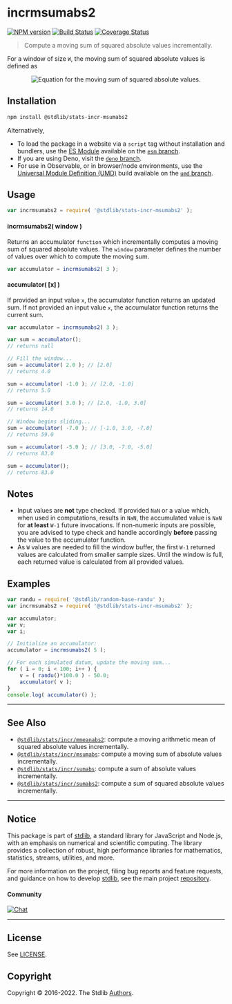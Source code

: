 <!--

@license Apache-2.0

Copyright (c) 2018 The Stdlib Authors.

Licensed under the Apache License, Version 2.0 (the "License");
you may not use this file except in compliance with the License.
You may obtain a copy of the License at

   http://www.apache.org/licenses/LICENSE-2.0

Unless required by applicable law or agreed to in writing, software
distributed under the License is distributed on an "AS IS" BASIS,
WITHOUT WARRANTIES OR CONDITIONS OF ANY KIND, either express or implied.
See the License for the specific language governing permissions and
limitations under the License.

-->

# incrmsumabs2

[![NPM version][npm-image]][npm-url] [![Build Status][test-image]][test-url] [![Coverage Status][coverage-image]][coverage-url] <!-- [![dependencies][dependencies-image]][dependencies-url] -->

> Compute a moving sum of squared absolute values incrementally.

<section class="intro">

For a window of size `W`, the moving sum of squared absolute values is defined as

<!-- <equation class="equation" label="eq:moving_sum_squared_absolute_values" align="center" raw="s = \sum_{i=0}^{W-1} x_i^2" alt="Equation for the moving sum of squared absolute values."> -->

<div class="equation" align="center" data-raw-text="s = \sum_{i=0}^{W-1} x_i^2" data-equation="eq:moving_sum_squared_absolute_values">
    <img src="https://cdn.jsdelivr.net/gh/stdlib-js/stdlib@8515adea8b81e123de2126c7c1dbba73892999b8/lib/node_modules/@stdlib/stats/incr/msumabs2/docs/img/equation_moving_sum_squared_absolute_values.svg" alt="Equation for the moving sum of squared absolute values.">
    <br>
</div>

<!-- </equation> -->

</section>

<!-- /.intro -->

<section class="installation">

## Installation

```bash
npm install @stdlib/stats-incr-msumabs2
```

Alternatively,

-   To load the package in a website via a `script` tag without installation and bundlers, use the [ES Module][es-module] available on the [`esm` branch][esm-url].
-   If you are using Deno, visit the [`deno` branch][deno-url].
-   For use in Observable, or in browser/node environments, use the [Universal Module Definition (UMD)][umd] build available on the [`umd` branch][umd-url].

</section>

<section class="usage">

## Usage

```javascript
var incrmsumabs2 = require( '@stdlib/stats-incr-msumabs2' );
```

#### incrmsumabs2( window )

Returns an accumulator `function` which incrementally computes a moving sum of squared absolute values. The `window` parameter defines the number of values over which to compute the moving sum.

```javascript
var accumulator = incrmsumabs2( 3 );
```

#### accumulator( \[x] )

If provided an input value `x`, the accumulator function returns an updated sum. If not provided an input value `x`, the accumulator function returns the current sum.

```javascript
var accumulator = incrmsumabs2( 3 );

var sum = accumulator();
// returns null

// Fill the window...
sum = accumulator( 2.0 ); // [2.0]
// returns 4.0

sum = accumulator( -1.0 ); // [2.0, -1.0]
// returns 5.0

sum = accumulator( 3.0 ); // [2.0, -1.0, 3.0]
// returns 14.0

// Window begins sliding...
sum = accumulator( -7.0 ); // [-1.0, 3.0, -7.0]
// returns 59.0

sum = accumulator( -5.0 ); // [3.0, -7.0, -5.0]
// returns 83.0

sum = accumulator();
// returns 83.0
```

</section>

<!-- /.usage -->

<section class="notes">

## Notes

-   Input values are **not** type checked. If provided `NaN` or a value which, when used in computations, results in `NaN`, the accumulated value is `NaN` for **at least** `W-1` future invocations. If non-numeric inputs are possible, you are advised to type check and handle accordingly **before** passing the value to the accumulator function.
-   As `W` values are needed to fill the window buffer, the first `W-1` returned values are calculated from smaller sample sizes. Until the window is full, each returned value is calculated from all provided values.

</section>

<!-- /.notes -->

<section class="examples">

## Examples

<!-- eslint no-undef: "error" -->

```javascript
var randu = require( '@stdlib/random-base-randu' );
var incrmsumabs2 = require( '@stdlib/stats-incr-msumabs2' );

var accumulator;
var v;
var i;

// Initialize an accumulator:
accumulator = incrmsumabs2( 5 );

// For each simulated datum, update the moving sum...
for ( i = 0; i < 100; i++ ) {
    v = ( randu()*100.0 ) - 50.0;
    accumulator( v );
}
console.log( accumulator() );
```

</section>

<!-- /.examples -->

<!-- Section for related `stdlib` packages. Do not manually edit this section, as it is automatically populated. -->

<section class="related">

* * *

## See Also

-   <span class="package-name">[`@stdlib/stats/incr/mmeanabs2`][@stdlib/stats/incr/mmeanabs2]</span><span class="delimiter">: </span><span class="description">compute a moving arithmetic mean of squared absolute values incrementally.</span>
-   <span class="package-name">[`@stdlib/stats/incr/msumabs`][@stdlib/stats/incr/msumabs]</span><span class="delimiter">: </span><span class="description">compute a moving sum of absolute values incrementally.</span>
-   <span class="package-name">[`@stdlib/stats/incr/sumabs`][@stdlib/stats/incr/sumabs]</span><span class="delimiter">: </span><span class="description">compute a sum of absolute values incrementally.</span>
-   <span class="package-name">[`@stdlib/stats/incr/sumabs2`][@stdlib/stats/incr/sumabs2]</span><span class="delimiter">: </span><span class="description">compute a sum of squared absolute values incrementally.</span>

</section>

<!-- /.related -->

<!-- Section for all links. Make sure to keep an empty line after the `section` element and another before the `/section` close. -->


<section class="main-repo" >

* * *

## Notice

This package is part of [stdlib][stdlib], a standard library for JavaScript and Node.js, with an emphasis on numerical and scientific computing. The library provides a collection of robust, high performance libraries for mathematics, statistics, streams, utilities, and more.

For more information on the project, filing bug reports and feature requests, and guidance on how to develop [stdlib][stdlib], see the main project [repository][stdlib].

#### Community

[![Chat][chat-image]][chat-url]

---

## License

See [LICENSE][stdlib-license].


## Copyright

Copyright &copy; 2016-2022. The Stdlib [Authors][stdlib-authors].

</section>

<!-- /.stdlib -->

<!-- Section for all links. Make sure to keep an empty line after the `section` element and another before the `/section` close. -->

<section class="links">

[npm-image]: http://img.shields.io/npm/v/@stdlib/stats-incr-msumabs2.svg
[npm-url]: https://npmjs.org/package/@stdlib/stats-incr-msumabs2

[test-image]: https://github.com/stdlib-js/stats-incr-msumabs2/actions/workflows/test.yml/badge.svg
[test-url]: https://github.com/stdlib-js/stats-incr-msumabs2/actions/workflows/test.yml

[coverage-image]: https://img.shields.io/codecov/c/github/stdlib-js/stats-incr-msumabs2/main.svg
[coverage-url]: https://codecov.io/github/stdlib-js/stats-incr-msumabs2?branch=main

<!--

[dependencies-image]: https://img.shields.io/david/stdlib-js/stats-incr-msumabs2.svg
[dependencies-url]: https://david-dm.org/stdlib-js/stats-incr-msumabs2/main

-->

[umd]: https://github.com/umdjs/umd
[es-module]: https://developer.mozilla.org/en-US/docs/Web/JavaScript/Guide/Modules

[deno-url]: https://github.com/stdlib-js/stats-incr-msumabs2/tree/deno
[umd-url]: https://github.com/stdlib-js/stats-incr-msumabs2/tree/umd
[esm-url]: https://github.com/stdlib-js/stats-incr-msumabs2/tree/esm

[chat-image]: https://img.shields.io/gitter/room/stdlib-js/stdlib.svg
[chat-url]: https://gitter.im/stdlib-js/stdlib/

[stdlib]: https://github.com/stdlib-js/stdlib

[stdlib-authors]: https://github.com/stdlib-js/stdlib/graphs/contributors

[stdlib-license]: https://raw.githubusercontent.com/stdlib-js/stats-incr-msumabs2/main/LICENSE

<!-- <related-links> -->

[@stdlib/stats/incr/mmeanabs2]: https://github.com/stdlib-js/stats-incr-mmeanabs2

[@stdlib/stats/incr/msumabs]: https://github.com/stdlib-js/stats-incr-msumabs

[@stdlib/stats/incr/sumabs]: https://github.com/stdlib-js/stats-incr-sumabs

[@stdlib/stats/incr/sumabs2]: https://github.com/stdlib-js/stats-incr-sumabs2

<!-- </related-links> -->

</section>

<!-- /.links -->
